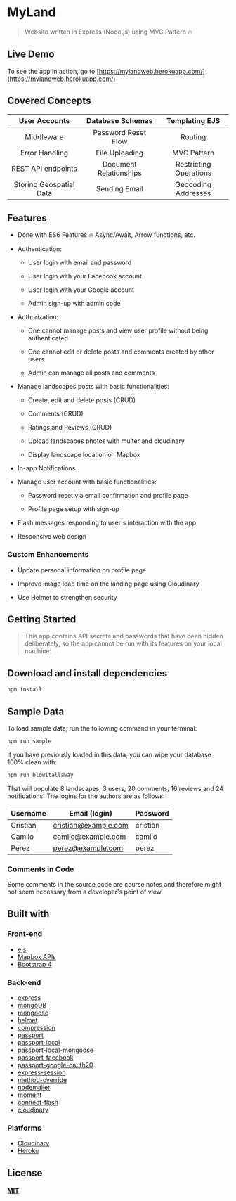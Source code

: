 # MyLand

> Website written in Express (Node.js) using MVC Pattern 🔥

## Live Demo

To see the app in action, go to [https://mylandweb.herokuapp.com/](https://mylandweb.herokuapp.com/)

## Covered Concepts

|User Accounts|Database Schemas|Templating EJS|
| :---: | :---: | :---: |
|Middleware|Password Reset Flow|Routing|
|Error Handling|File Uploading|MVC Pattern|
|REST API endpoints|Document Relationships|Restricting Operations|
|Storing Geospatial Data|Sending Email|Geocoding Addresses|

## Features

* Done with ES6 Features 🔥 Async/Await, Arrow functions, etc.

* Authentication:

	* User login with email and password

	* User login with your Facebook account

	* User login with your Google account

	* Admin sign-up with admin code

* Authorization:

  * One cannot manage posts and view user profile without being authenticated

  * One cannot edit or delete posts and comments created by other users

  * Admin can manage all posts and comments

* Manage landscapes posts with basic functionalities:

  * Create, edit and delete posts (CRUD)

  * Comments (CRUD)

  * Ratings and Reviews (CRUD)

  * Upload landscapes photos with multer and cloudinary 

  * Display landscape location on Mapbox

* In-app Notifications

* Manage user account with basic functionalities:

  * Password reset via email confirmation and profile page

  * Profile page setup with sign-up

* Flash messages responding to user's interaction with the app

* Responsive web design

### Custom Enhancements

* Update personal information on profile page

* Improve image load time on the landing page using Cloudinary

* Use Helmet to strengthen security

## Getting Started

> This app contains API secrets and passwords that have been hidden deliberately, so the app cannot be run with its features on your local machine.

## Download and install dependencies

```bash
npm install
```

## Sample Data

To load sample data, run the following command in your terminal:

```bash
npm run sample
```

If you have previously loaded in this data, you can wipe your database 100% clean with:

```bash
npm run blowitallaway
```

That will populate 8 landscapes, 3 users, 20 comments, 16 reviews and 24 notifications. The logins for the authors are as follows:

|Username|Email (login)|Password|
|---|---|---|
|Cristian|cristian@example.com|cristian|
|Camilo|camilo@example.com|camilo|
|Perez|perez@example.com|perez|

### Comments in Code

Some comments in the source code are course notes and therefore might not seem necessary from a developer's point of view.

## Built with

### Front-end

* [ejs](http://ejs.co/)
* [Mapbox APIs](https://www.mapbox.com/)
* [Bootstrap 4](https://getbootstrap.com/)

### Back-end

* [express](https://expressjs.com/)
* [mongoDB](https://www.mongodb.com/)
* [mongoose](http://mongoosejs.com/)
* [helmet](https://helmetjs.github.io/)
* [compression](https://github.com/expressjs/compression)
* [passport](http://www.passportjs.org/)
* [passport-local](https://github.com/jaredhanson/passport-local#passport-local)
* [passport-local-mongoose](https://github.com/saintedlama/passport-local-mongoose)
* [passport-facebook](https://github.com/jaredhanson/passport-facebook)
* [passport-google-oauth20](https://github.com/mstade/passport-google-oauth2)
* [express-session](https://github.com/expressjs/session#express-session)
* [method-override](https://github.com/expressjs/method-override#method-override)
* [nodemailer](https://nodemailer.com/about/)
* [moment](https://momentjs.com/)
* [connect-flash](https://github.com/jaredhanson/connect-flash#connect-flash)
* [cloudinary](https://cloudinary.com/)

### Platforms

* [Cloudinary](https://cloudinary.com/)
* [Heroku](https://www.heroku.com/)

## License

#### [MIT](./LICENSE)